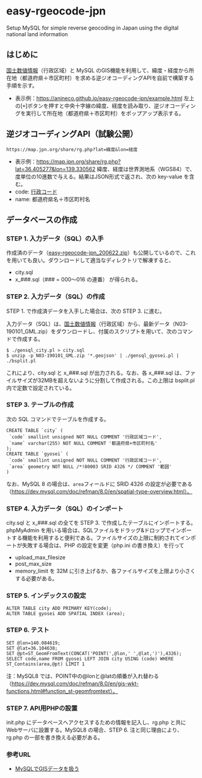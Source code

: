 # easy-rgeocode-jpn
Setup MySQL for simple reverse geocoding in Japan using the digital national land information

## はじめに
[国土数値情報](https://nlftp.mlit.go.jp/)（行政区域）と MySQL のGIS機能を利用して、緯度・経度から所在地（都道府県＋市区町村）を求める逆ジオコーディングAPIを自前で構築する手順を示す。
* 表示例：https://anineco.github.io/easy-rgeocode-jpn/example.html
左上の[⌖]ボタンを押すと中央十字線の緯度、経度を読み取り、逆ジオコーディングを実行して所在地（都道府県＋市区町村）をポップアップ表示する。

## 逆ジオコーディングAPI（試験公開）
```
https://map.jpn.org/share/rg.php?lat=緯度&lon=経度
```
* 表示例：https://map.jpn.org/share/rg.php?lat=36.405277&lon=139.330562
緯度、経度は世界測地系（WGS84）で、度単位の10進数で与える。結果はJSON形式で返され、次の key-value を含む。
* code: [行政コード](https://nlftp.mlit.go.jp/ksj/gml/codelist/AdminAreaCd.html)
* name: 都道府県名＋市区町村名

## データベースの作成

### STEP 1. 入力データ（SQL）の入手

作成済のデータ（[easy-rgeocode-jpn_200622.zip](https://map.jpn.org/share/easy-rgeocode-jpn_200622.zip)）も公開しているので、これを用いても良い。ダウンロードして適当なディレクトリで解凍すると、
* city.sql
* x_###.sql（### = 000〜016 の連番）
が得られる。

### STEP 2. 入力データ（SQL）の作成
STEP 1. で作成済データを入手した場合は、次の STEP 3. に進む。

入力データ（SQL）は、[国土数値情報](https://nlftp.mlit.go.jp/)（行政区域）から、最新データ（N03-190101_GML.zip）をダウンロードし、付属のスクリプトを用いて、次のコマンドで作成する。
```
$ ./gensql_city.pl > city.sql
$ unzip -p N03-190101_GML.zip '*.geojson' | ./gensql_gyosei.pl | ./bsplit.pl
```
これにより、city.sql と x_###.sql が出力される。なお、各 x_###.sql は、ファイルサイズが32MBを超えないように分割して作成される。この上限は bsplit.pl 内で定数で設定されている。

### STEP 3. テーブルの作成

次の SQL コマンドでテーブルを作成する。
```
CREATE TABLE `city` (
 `code` smallint unsigned NOT NULL COMMENT '行政区域コード',
 `name` varchar(255) NOT NULL COMMENT '都道府県+市区町村名'
);
CREATE TABLE `gyosei` (
 `code` smallint unsigned NOT NULL COMMENT '行政区域コード',
 `area` geometry NOT NULL /*!80003 SRID 4326 */ COMMENT '範囲'
)
```
なお、MySQL 8 の場合は、`area`フィールドに SRID 4326 の設定が必要である（https://dev.mysql.com/doc/refman/8.0/en/spatial-type-overview.html）。

### STEP 4. 入力データ（SQL）のインポート

city.sql と x_###.sql の全てを STEP 3. で作成したテーブルにインポートする。phpMyAdmin を用いる場合は、SQLファイルをドラッグ&ドロップでインポートする機能を利用すると便利である。ファイルサイズの上限に制約されてインポートが失敗する場合は、PHP の設定を変更（php.ini の書き換え）を行って
* upload_max_filesize
* post_max_size
* memory_limit
を 32M に引き上げるか、各ファイルサイズを上限より小さくする必要がある。

### STEP 5. インデックスの設定
```
ALTER TABLE city ADD PRIMARY KEY(code);
ALTER TABLE gyosei ADD SPATIAL INDEX (area);

```

### STEP 6. テスト
```
SET @lon=140.084619;
SET @lat=36.104638;
SET @pt=ST_GeomFromText(CONCAT('POINT(',@lon,' ',@lat,')'),4326);
SELECT code,name FROM gyosei LEFT JOIN city USING (code) WHERE ST_Contains(area,@pt) LIMIT 1
```
注：MySQL8 では、POINT中の@lonと@latの順番が入れ替わる（https://dev.mysql.com/doc/refman/8.0/en/gis-wkt-functions.html#function_st-geomfromtext）。 

### STEP 7. API用PHPの設置
init.php にデータベースへアクセスするための情報を記入し、rg.php と共に Webサーバに設置する。MySQL8 の場合、STEP 6. 注と同じ理由により、rg.php の一部を書き換える必要がある。

### 参考URL
* [MySQLでGISデータを扱う](https://qiita.com/onunu/items/59ef2c050b35773ced0d)
